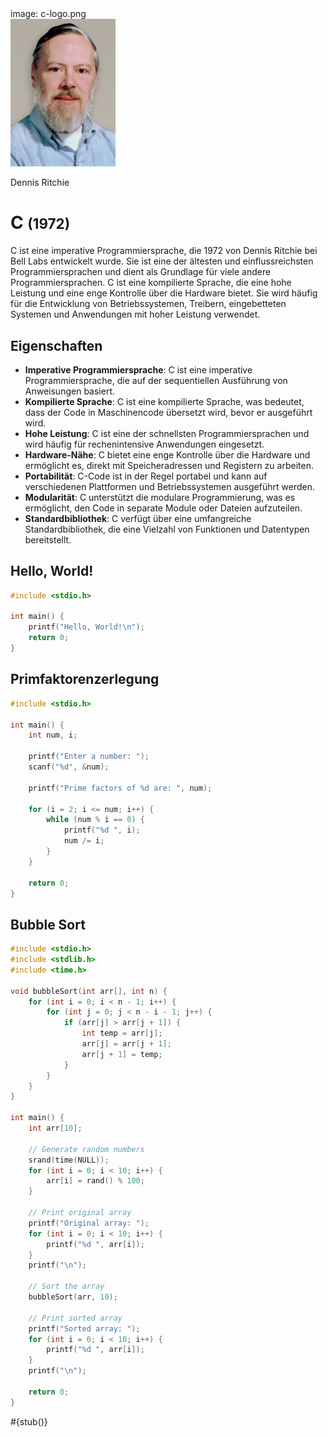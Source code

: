 <div class='meta'>
image: c-logo.png
</div>

<div class='floatright mt-5' style='width: 12em;'>
    <img src='ritchie.webp'>
    <p>Dennis Ritchie</p>
</div>

# C <span style='font-size: 80%;'>(1972)</span>

<p class='abstract'>
C ist eine imperative Programmiersprache, die 1972 von Dennis Ritchie bei Bell Labs entwickelt wurde. Sie ist eine der ältesten und einflussreichsten Programmiersprachen und dient als Grundlage für viele andere Programmiersprachen. C ist eine kompilierte Sprache, die eine hohe Leistung und eine enge Kontrolle über die Hardware bietet. Sie wird häufig für die Entwicklung von Betriebssystemen, Treibern, eingebetteten Systemen und Anwendungen mit hoher Leistung verwendet.
</p>

## Eigenschaften

- **Imperative Programmiersprache**: C ist eine imperative Programmiersprache, die auf der sequentiellen Ausführung von Anweisungen basiert.
- **Kompilierte Sprache**: C ist eine kompilierte Sprache, was bedeutet, dass der Code in Maschinencode übersetzt wird, bevor er ausgeführt wird.
- **Hohe Leistung**: C ist eine der schnellsten Programmiersprachen und wird häufig für rechenintensive Anwendungen eingesetzt.
- **Hardware-Nähe**: C bietet eine enge Kontrolle über die Hardware und ermöglicht es, direkt mit Speicheradressen und Registern zu arbeiten.
- **Portabilität**: C-Code ist in der Regel portabel und kann auf verschiedenen Plattformen und Betriebssystemen ausgeführt werden.
- **Modularität**: C unterstützt die modulare Programmierung, was es ermöglicht, den Code in separate Module oder Dateien aufzuteilen.
- **Standardbibliothek**: C verfügt über eine umfangreiche Standardbibliothek, die eine Vielzahl von Funktionen und Datentypen bereitstellt.

## Hello, World!

```c
#include <stdio.h>

int main() {
    printf("Hello, World!\n");
    return 0;
}
```

## Primfaktorenzerlegung

```c
#include <stdio.h>

int main() {
    int num, i;

    printf("Enter a number: ");
    scanf("%d", &num);

    printf("Prime factors of %d are: ", num);

    for (i = 2; i <= num; i++) {
        while (num % i == 0) {
            printf("%d ", i);
            num /= i;
        }
    }

    return 0;
}
```

## Bubble Sort

```c
#include <stdio.h>
#include <stdlib.h>
#include <time.h>

void bubbleSort(int arr[], int n) {
    for (int i = 0; i < n - 1; i++) {
        for (int j = 0; j < n - i - 1; j++) {
            if (arr[j] > arr[j + 1]) {
                int temp = arr[j];
                arr[j] = arr[j + 1];
                arr[j + 1] = temp;
            }
        }
    }
}

int main() {
    int arr[10];

    // Generate random numbers
    srand(time(NULL));
    for (int i = 0; i < 10; i++) {
        arr[i] = rand() % 100;
    }

    // Print original array
    printf("Original array: ");
    for (int i = 0; i < 10; i++) {
        printf("%d ", arr[i]);
    }
    printf("\n");

    // Sort the array
    bubbleSort(arr, 10);

    // Print sorted array
    printf("Sorted array: ");
    for (int i = 0; i < 10; i++) {
        printf("%d ", arr[i]);
    }
    printf("\n");

    return 0;
}
```

<div class='alert alert-warning'>#{stub()}</div>
